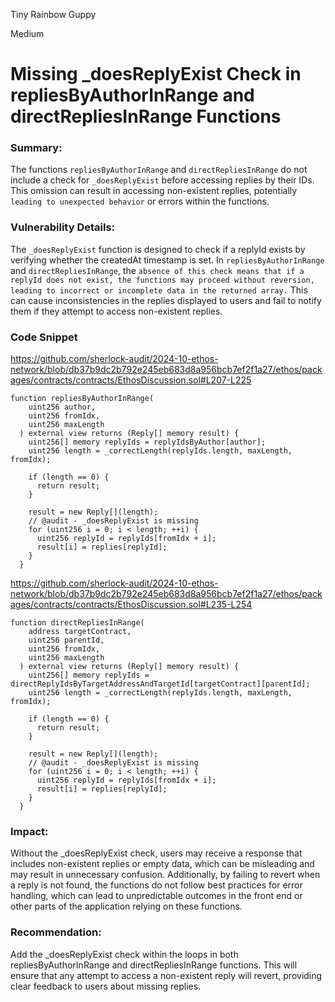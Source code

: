 Tiny Rainbow Guppy

Medium

# Missing _doesReplyExist Check in repliesByAuthorInRange and directRepliesInRange Functions

### Summary:
The functions `repliesByAuthorInRange` and `directRepliesInRange` do not include a check for `_doesReplyExist` before accessing replies by their IDs. This omission can result in accessing non-existent replies, potentially `leading to unexpected behavior` or errors within the functions.

### Vulnerability Details:
The `_doesReplyExist` function is designed to check if a replyId exists by verifying whether the createdAt timestamp is set. In `repliesByAuthorInRange` and `directRepliesInRange`, the `absence of this check means that if a replyId does not exist, the functions may proceed without reversion, leading to incorrect or incomplete data in the returned array.` This can cause inconsistencies in the replies displayed to users and fail to notify them if they attempt to access non-existent replies.
### Code Snippet
https://github.com/sherlock-audit/2024-10-ethos-network/blob/db37b9dc2b792e245eb683d8a956bcb7ef2f1a27/ethos/packages/contracts/contracts/EthosDiscussion.sol#L207-L225
```
function repliesByAuthorInRange(
    uint256 author,
    uint256 fromIdx,
    uint256 maxLength
  ) external view returns (Reply[] memory result) {
    uint256[] memory replyIds = replyIdsByAuthor[author];
    uint256 length = _correctLength(replyIds.length, maxLength, fromIdx);

    if (length == 0) {
      return result;
    }

    result = new Reply[](length);
    // @audit - _doesReplyExist is missing 
    for (uint256 i = 0; i < length; ++i) {
      uint256 replyId = replyIds[fromIdx + i];
      result[i] = replies[replyId];
    }
  }
```
https://github.com/sherlock-audit/2024-10-ethos-network/blob/db37b9dc2b792e245eb683d8a956bcb7ef2f1a27/ethos/packages/contracts/contracts/EthosDiscussion.sol#L235-L254
```
function directRepliesInRange(
    address targetContract,
    uint256 parentId,
    uint256 fromIdx,
    uint256 maxLength
  ) external view returns (Reply[] memory result) {
    uint256[] memory replyIds = directReplyIdsByTargetAddressAndTargetId[targetContract][parentId];
    uint256 length = _correctLength(replyIds.length, maxLength, fromIdx);

    if (length == 0) {
      return result;
    }

    result = new Reply[](length);
    // @audit - _doesReplyExist is missing 
    for (uint256 i = 0; i < length; ++i) {
      uint256 replyId = replyIds[fromIdx + i];
      result[i] = replies[replyId];
    }
  }
```

### Impact:
Without the _doesReplyExist check, users may receive a response that includes non-existent replies or empty data, which can be misleading and may result in unnecessary confusion. Additionally, by failing to revert when a reply is not found, the functions do not follow best practices for error handling, which can lead to unpredictable outcomes in the front end or other parts of the application relying on these functions.

### Recommendation:
Add the _doesReplyExist check within the loops in both repliesByAuthorInRange and directRepliesInRange functions. This will ensure that any attempt to access a non-existent reply will revert, providing clear feedback to users about missing replies.

